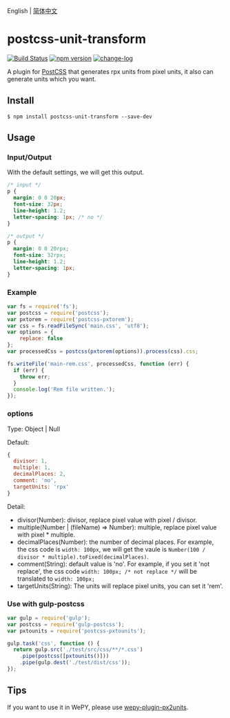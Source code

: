 English | [简体中文](./README_CN.md)

# postcss-unit-transform

[![Build Status](https://travis-ci.org/yingye/postcss-unit-transform.svg?branch=master)](https://travis-ci.org/yingye/postcss-unit-transform)
[![npm version](https://badge.fury.io/js/postcss-unit-transform.svg)](https://badge.fury.io/js/postcss-unit-transform)
[![change-log](https://img.shields.io/badge/changelog-md-blue.svg)](https://github.com/yingye/postcss-unit-transform/blob/master/CHANGELOG.md)

A plugin for [PostCSS](https://github.com/ai/postcss) that generates rpx units from pixel units, it also can generate units which you want.

## Install

```
$ npm install postcss-unit-transform --save-dev
```

## Usage

### Input/Output

With the default settings, we will get this output.

```css
/* input */
p {
  margin: 0 0 20px;
  font-size: 32px;
  line-height: 1.2;
  letter-spacing: 1px; /* no */
}

/* output */
p {
  margin: 0 0 20rpx;
  font-size: 32rpx;
  line-height: 1.2;
  letter-spacing: 1px;
}
```

### Example

```js
var fs = require('fs');
var postcss = require('postcss');
var pxtorem = require('postcss-pxtorem');
var css = fs.readFileSync('main.css', 'utf8');
var options = {
    replace: false
};
var processedCss = postcss(pxtorem(options)).process(css).css;

fs.writeFile('main-rem.css', processedCss, function (err) {
  if (err) {
    throw err;
  }
  console.log('Rem file written.');
});
```

### options

Type: Object | Null

Default:

```js
{
  divisor: 1,
  multiple: 1,
  decimalPlaces: 2,
  comment: 'no',
  targetUnits: 'rpx'
}
```

Detail:

- divisor(Number): divisor, replace pixel value with pixel / divisor.
- multiple(Number | (fileName) => Number): multiple, replace pixel value with pixel * multiple.
- decimalPlaces(Number): the number of decimal places. For example, the css code is `width: 100px`, we will get the vaule is `Number(100 / divisor * multiple).toFixed(decimalPlaces)`.
- comment(String): default value is 'no'. For example, if you set it 'not replace', the css code `width: 100px; /* not replace */` will be translated to `width: 100px;`
- targetUnits(String): The units will replace pixel units, you can set it 'rem'.

### Use with gulp-postcss

```js
var gulp = require('gulp');
var postcss = require('gulp-postcss');
var pxtounits = require('postcss-pxtounits');

gulp.task('css', function () {
  return gulp.src('./test/src/css/**/*.css')
    .pipe(postcss([pxtounits()]))
    .pipe(gulp.dest('./test/dist/css'));
});
```

## Tips

If you want to use it in WePY, please use [wepy-plugin-px2units](https://github.com/yingye/wepy-plugin-px2units).
